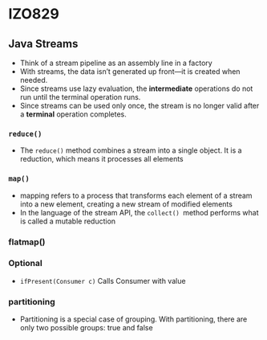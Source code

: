 # IZO829

## Java Streams
* Think of a stream pipeline as an assembly line in a factory
* With streams, the data isn’t generated up front—it is created when needed.
* Since streams use lazy evaluation, the **intermediate** operations do not run until the terminal operation runs.
* Since streams can be used only once, the stream is no longer valid after a **terminal** operation completes.
### `reduce()`
* The `reduce()` method combines a stream into a single object. It is a reduction, which means it processes all elements
### `map()`
* mapping refers to a process that transforms each element of a stream into a new element, creating a new stream of modified elements
* In the language of the stream API, the `collect() `method performs what is called a mutable reduction

### flatmap()

### Optional
* `ifPresent(Consumer c)` Calls Consumer with value

### partitioning
* Partitioning is a special case of grouping. With partitioning, there are only two possible groups: true and false
